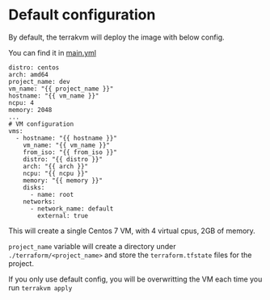 # Default configuration

By default, the terrakvm will deploy the image with below config.

You can find it in [main.yml](./ansible/roles/ansible-role-terrakvm/defaults/main.yml)

```
distro: centos
arch: amd64
project_name: dev
vm_name: "{{ project_name }}"
hostname: "{{ vm_name }}"
ncpu: 4
memory: 2048
...
# VM configuration
vms:
  - hostname: "{{ hostname }}"
    vm_name: "{{ vm_name }}"
    from_iso: "{{ from_iso }}"
    distro: "{{ distro }}"
    arch: "{{ arch }}"
    ncpu: "{{ ncpu }}"
    memory: "{{ memory }}"
    disks:
      - name: root
    networks:
      - network_name: default
        external: true
```

This will create a single Centos 7 VM, with 4 virtual cpus, 2GB of memory.

`project_name` variable will create a directory under `./terraform/<project_name>`
and store the `terraform.tfstate` files for the project.

If you only use default config, you will be overwritting the VM each time you run `terrakvm apply`

